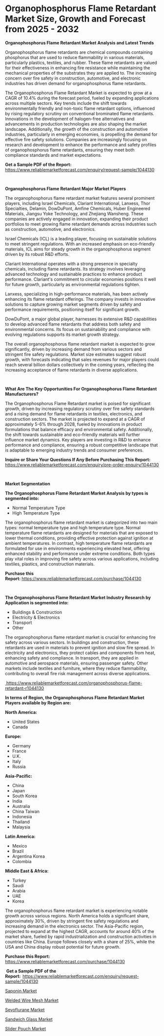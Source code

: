 <p><h1>Organophosphorus Flame Retardant Market Size, Growth and Forecast from 2025 - 2032</h1></p><p><strong>Organophosphorus Flame Retardant Market Analysis and Latest Trends</strong></p>
<p><p>Organophosphorus flame retardants are chemical compounds containing phosphorus that are used to reduce flammability in various materials, particularly plastics, textiles, and rubber. These flame retardants are valued for their effectiveness in enhancing fire resistance while maintaining the mechanical properties of the substrates they are applied to. The increasing concern over fire safety in construction, automotive, and electronic industries has driven demand for organophosphorus flame retardants.</p><p>The Organophosphorus Flame Retardant Market is expected to grow at a CAGR of 10.4% during the forecast period, fueled by expanding applications across multiple sectors. Key trends include the shift towards environmentally friendly and non-toxic flame retardant options, influenced by rising regulatory scrutiny on conventional brominated flame retardants. Innovations in the development of halogen-free alternatives and advancements in production technologies are also shaping the market landscape. Additionally, the growth of the construction and automotive industries, particularly in emerging economies, is propelling the demand for effective fire safety solutions. Companies are increasingly focusing on research and development to enhance the performance and safety profiles of organophosphorus flame retardants, ensuring they meet both compliance standards and market expectations.</p></p>
<p><strong>Get a Sample PDF of the Report:&nbsp;</strong> <a href="https://www.reliablemarketforecast.com/enquiry/request-sample/1044130?utm_campaign=1144&utm_medium=2&utm_source=Github&utm_content=ia&utm_term=30012025&utm_id=organophosphorus-flame-retardant">https://www.reliablemarketforecast.com/enquiry/request-sample/1044130</a></p>
<p>&nbsp;</p>
<p><strong>Organophosphorus Flame Retardant Major Market Players</strong></p>
<p><p>The organophosphorus flame retardant market features several prominent players, including Israel Chemicals, Clariant International, Lanxess, Thor Specialties, Delamin, DowDuPont, Amfine Chemicals, Huber Engineered Materials, Jiangsu Yoke Technology, and Zhejiang Wansheng. These companies are actively engaged in innovation, expanding their product portfolios to meet growing flame retardant demands across industries such as construction, automotive, and electronics.</p><p>Israel Chemicals (ICL) is a leading player, focusing on sustainable solutions to meet stringent regulations. With an increased emphasis on eco-friendly materials, ICL aims for steady growth in the organophosphorus segment driven by its robust R&D efforts.</p><p>Clariant International operates with a strong presence in specialty chemicals, including flame retardants. Its strategy involves leveraging advanced technology and sustainable practices to enhance product performance. Clariant's commitment to circular economies positions it well for future growth, particularly as environmental regulations tighten.</p><p>Lanxess, specializing in high-performance materials, has been actively enhancing its flame retardant offerings. The company invests in innovative solutions to capture growing market segments driven by safety and performance requirements, positioning itself for significant growth.</p><p>DowDuPont, a major global player, harnesses its extensive R&D capabilities to develop advanced flame retardants that address both safety and environmental concerns. Its focus on sustainability and compliance with evolving regulations supports its market growth strategy.</p><p>The overall organophosphorus flame retardant market is expected to grow significantly, driven by increasing demand from various sectors and stringent fire safety regulations. Market size estimates suggest robust growth, with forecasts indicating that sales revenues for major players could reach several billion dollars collectively in the coming years, reflecting the increasing acceptance of flame retardants in diverse applications.</p></p>
<p>&nbsp;</p>
<p><strong>What Are The Key Opportunities For Organophosphorus Flame Retardant Manufacturers?</strong></p>
<p><p>The Organophosphorus Flame Retardant market is poised for significant growth, driven by increasing regulatory scrutiny over fire safety standards and a rising demand for flame retardants in textiles, electronics, and construction sectors. The market is projected to expand at a CAGR of approximately 5-6% through 2028, fueled by innovations in product formulations that balance efficacy and environmental safety. Additionally, the shift towards sustainable and eco-friendly materials will further influence market dynamics. Key players are investing in R&D to enhance performance and compliance, ensuring a robust competitive landscape that is adaptable to emerging industry trends and consumer preferences.</p></p>
<p><strong>Inquire or Share Your Questions If Any Before Purchasing This Report:</strong> <a href="https://www.reliablemarketforecast.com/enquiry/pre-order-enquiry/1044130?utm_campaign=1144&utm_medium=2&utm_source=Github&utm_content=ia&utm_term=30012025&utm_id=organophosphorus-flame-retardant">https://www.reliablemarketforecast.com/enquiry/pre-order-enquiry/1044130</a></p>
<p>&nbsp;</p>
<p><strong>Market Segmentation</strong></p>
<p><strong>The Organophosphorus Flame Retardant Market Analysis by types is segmented into:</strong></p>
<p><ul><li>Normal Temperature Type</li><li>High Temperature Type</li></ul></p>
<p><p>The organophosphorus flame retardant market is categorized into two main types: normal temperature type and high temperature type. Normal temperature flame retardants are designed for materials that are exposed to lower thermal conditions, providing effective protection against ignition at ambient temperatures. In contrast, high temperature flame retardants are formulated for use in environments experiencing elevated heat, offering enhanced stability and performance under extreme conditions. Both types play vital roles in improving fire safety across various applications, including textiles, plastics, and construction materials.</p></p>
<p><strong>Purchase this Report:&nbsp;</strong><a href="https://www.reliablemarketforecast.com/purchase/1044130?utm_campaign=1144&utm_medium=2&utm_source=Github&utm_content=ia&utm_term=30012025&utm_id=organophosphorus-flame-retardant">https://www.reliablemarketforecast.com/purchase/1044130</a></p>
<p>&nbsp;</p>
<p><strong>The Organophosphorus Flame Retardant Market Industry Research by Application is segmented into:</strong></p>
<p><ul><li>Buildings & Construction</li><li>Electricity & Electronics</li><li>Transport</li><li>Other</li></ul></p>
<p><p>The organophosphorus flame retardant market is crucial for enhancing fire safety across various sectors. In buildings and construction, these retardants are used in materials to prevent ignition and slow fire spread. In electricity and electronics, they protect cables and components from heat, enhancing safety and compliance. In transport, they are applied in automotive and aerospace materials, ensuring passenger safety. Other markets include textiles and furniture, where they reduce flammability, contributing to overall fire risk management across diverse applications.</p></p>
<p><a href="https://www.reliablemarketforecast.com/organophosphorus-flame-retardant-r1044130?utm_campaign=1144&utm_medium=2&utm_source=Github&utm_content=ia&utm_term=30012025&utm_id=organophosphorus-flame-retardant">&nbsp;https://www.reliablemarketforecast.com/organophosphorus-flame-retardant-r1044130</a></p>
<p><strong>In terms of Region, the Organophosphorus Flame Retardant Market Players available by Region are:</strong></p>
<p>
    <p> <strong> North America: </strong>
        <ul>
            <li>United States</li>
            <li>Canada</li>
        </ul>
        </p> 
    <p> <strong> Europe: </strong>
        <ul>
            <li>Germany</li>
            <li>France</li>
            <li>U.K.</li>
            <li>Italy</li>
            <li>Russia</li>
        </ul>
        </p> 
    <p> <strong> Asia-Pacific: </strong>
        <ul>
            <li>China</li>
            <li>Japan</li>
            <li>South Korea</li>
            <li>India</li>
            <li>Australia</li>
            <li>China Taiwan</li>
            <li>Indonesia</li>
            <li>Thailand</li>
            <li>Malaysia</li>
        </ul>
        </p> 
    <p> <strong> Latin America: </strong>
        <ul>
            <li>Mexico</li>
            <li>Brazil</li>
            <li>Argentina Korea</li>
            <li>Colombia</li>
        </ul>
        </p> 
    <p> <strong> Middle East & Africa: </strong>
        <ul>
            <li>Turkey</li>
            <li>Saudi</li>
            <li>Arabia</li>
            <li>UAE</li>
            <li>Korea</li>
        </ul>
    </p>
    </p>
<p><p>The organophosphorus flame retardant market is experiencing notable growth across various regions. North America holds a significant share, approximately 30%, driven by stringent fire safety regulations and increasing demand in the electronics sector. The Asia-Pacific region, projected to expand at the highest CAGR, accounts for around 40% of the market share, fueled by rapid industrialization and construction activities in countries like China. Europe follows closely with a share of 25%, while the USA and China display robust potential for future growth.</p></p>
<p><strong>Purchase this Report: </strong><a href="https://www.reliablemarketforecast.com/purchase/1044130?utm_campaign=1144&utm_medium=2&utm_source=Github&utm_content=ia&utm_term=30012025&utm_id=organophosphorus-flame-retardant">https://www.reliablemarketforecast.com/purchase/1044130</a></p>
<p>&nbsp;<strong>Get a Sample PDF of the Report:&nbsp;&nbsp;</strong><a href="https://www.reliablemarketforecast.com/enquiry/request-sample/1044130?utm_campaign=1144&utm_medium=2&utm_source=Github&utm_content=ia&utm_term=30012025&utm_id=organophosphorus-flame-retardant">https://www.reliablemarketforecast.com/enquiry/request-sample/1044130</a></p>
<p><strong></strong></p>
<p><p><a href="https://github.com/nathandecarvalho/Market-Research-Report-List-5/blob/main/saponin-market.md?utm_campaign=1144&utm_medium=2&utm_source=Github&utm_content=ia&utm_term=30012025&utm_id=organophosphorus-flame-retardant">Saponin Market</a></p><p><a href="https://github.com/ParvinKhatun77/Market-Research-Report-List-1/blob/main/welded-wire-mesh-market.md?utm_campaign=1144&utm_medium=2&utm_source=Github&utm_content=ia&utm_term=30012025&utm_id=organophosphorus-flame-retardant">Welded Wire Mesh Market</a></p><p><a href="https://github.com/DixieGrimes/Market-Research-Report-List-1/blob/main/sevoflurane-market.md?utm_campaign=1144&utm_medium=2&utm_source=Github&utm_content=ia&utm_term=30012025&utm_id=organophosphorus-flame-retardant">Sevoflurane Market</a></p><p><a href="https://github.com/julyju69/Market-Research-Report-List-5/blob/main/sandwich-glass-market.md?utm_campaign=1144&utm_medium=2&utm_source=Github&utm_content=ia&utm_term=30012025&utm_id=organophosphorus-flame-retardant">Sandwich Glass Market</a></p><p><a href="https://github.com/abbislposival/Market-Research-Report-List-1/blob/main/slider-pouch-market.md?utm_campaign=1144&utm_medium=2&utm_source=Github&utm_content=ia&utm_term=30012025&utm_id=organophosphorus-flame-retardant">Slider Pouch Market</a></p></p>